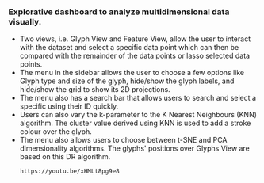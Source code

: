 ### Explorative dashboard to analyze multidimensional data visually.
<ul>
  <li>Two views, i.e. Glyph View and Feature View, allow the user to interact with the dataset and select a specific data point which can then be compared with the remainder of the data points or lasso selected data points.
  <li>The menu in the sidebar allows the user to choose a few options like Glyph type and size of the glyph, hide/show the glyph labels, and hide/show the grid to show its 2D projections.
  <li>The menu also has a search bar that allows users to search and select a specific using their ID quickly.
  <li>Users can also vary the k-parameter to the K Nearest Neighbours (KNN) algorithm. The cluster value derived using KNN is used to add a stroke colour over the glyph.
  <li>The menu also allows users to choose between t-SNE and PCA dimensionality algorithms. The glyphs' positions over Glyphs View are based on this DR algorithm.

    https://youtu.be/xHMLt8pg9e8
